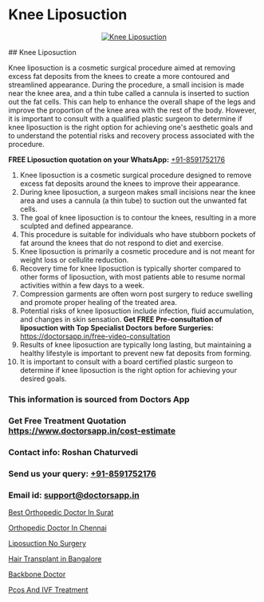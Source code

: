 # Knee Liposuction

<p align="center">
  <a href="https://doctorsapp.co.in/uploads/treatment_image/liposuction.jpg">
    <img src="https://doctorsapp.co.in/treatment/liposuction" alt="Knee Liposuction">
  </a>
</p>
## Knee Liposuction

Knee liposuction is a cosmetic surgical procedure aimed at removing excess fat deposits from the knees to create a more contoured and streamlined appearance. During the procedure, a small incision is made near the knee area, and a thin tube called a cannula is inserted to suction out the fat cells. This can help to enhance the overall shape of the legs and improve the proportion of the knee area with the rest of the body. However, it is important to consult with a qualified plastic surgeon to determine if knee liposuction is the right option for achieving one's aesthetic goals and to understand the potential risks and recovery process associated with the procedure.

**FREE Liposuction quotation on your WhatsApp:**  [+91-8591752176](https://api.whatsapp.com/send?phone=8591752176)

1) Knee liposuction is a cosmetic surgical procedure designed to remove excess fat deposits around the knees to improve their appearance.
2) During knee liposuction, a surgeon makes small incisions near the knee area and uses a cannula (a thin tube) to suction out the unwanted fat cells.
3) The goal of knee liposuction is to contour the knees, resulting in a more sculpted and defined appearance.
4) This procedure is suitable for individuals who have stubborn pockets of fat around the knees that do not respond to diet and exercise.
5) Knee liposuction is primarily a cosmetic procedure and is not meant for weight loss or cellulite reduction.
6) Recovery time for knee liposuction is typically shorter compared to other forms of liposuction, with most patients able to resume normal activities within a few days to a week.
7) Compression garments are often worn post surgery to reduce swelling and promote proper healing of the treated area.
8) Potential risks of knee liposuction include infection, fluid accumulation, and changes in skin sensation.
**Get FREE Pre-consultation of liposuction with Top Specialist Doctors before Surgeries:** https://doctorsapp.in/free-video-consultation
9) Results of knee liposuction are typically long lasting, but maintaining a healthy lifestyle is important to prevent new fat deposits from forming.
10) It is important to consult with a board certified plastic surgeon to determine if knee liposuction is the right option for achieving your desired goals.

### This information is sourced from Doctors App 
### Get Free Treatment Quotation https://www.doctorsapp.in/cost-estimate
### Contact info: Roshan Chaturvedi 
### Send us your query: [+91-8591752176](https://api.whatsapp.com/send?phone=8591752176) 
### Email id: support@doctorsapp.in

[Best Orthopedic Doctor In Surat](https://www.linkedin.com/pulse/best-orthopedic-doctor-surat-doctorsapp-chittagong-hciye?trackingId=jKmMNezZltfIiPHfoGD1Qw%3D%3D&lipi=urn%3Ali%3Apage%3Ad_flagship3_company_admin%3BUjs5mcUZR9ewYOKOFkpg2w%3D%3D)

[Orthopedic Doctor In Chennai](https://www.linkedin.com/pulse/orthopedic-doctor-chennai-doctorsapp-dhaka-2g6xe?trackingId=bjQm2%2FzpItxWxJQ6FU3rng%3D%3D&lipi=urn%3Ali%3Apage%3Ad_flagship3_company_admin%3Bo%2BosOGJBSO63YocmsfjAZA%3D%3D)

[Liposuction No Surgery](https://medium.com/@manish632504/liposuction-no-surgery-774ff362550c)

[Hair Transplant in Bangalore](https://medium.com/@anupkakkar5/hair-transplant-in-bangalore-77689e567df6)

[Backbone Doctor](https://doctors-apps.github.io/doctorsapp/backbone-doctor)

[Pcos And IVF Treatment](https://doctors-apps.github.io/doctorsapp/pcos-and-ivf-treatment)

